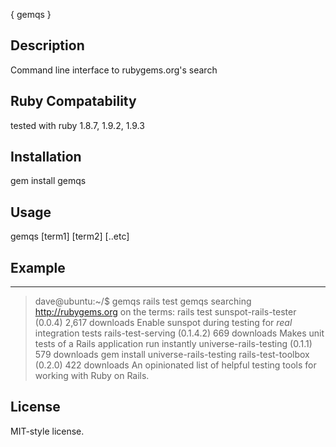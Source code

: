 { gemqs }

## Description
  Command line interface to rubygems.org's search
 
## Ruby Compatability
  tested with ruby 1.8.7, 1.9.2, 1.9.3

## Installation

 gem install gemqs

## Usage

 gemqs [term1] [term2] [..etc]

## Example 
---  
>dave@ubuntu:~/$ gemqs rails test
>gemqs   searching http://rubygems.org on the terms: rails test
>  sunspot-rails-tester (0.0.4)                  2,617 downloads     Enable sunspot during testing for *real* integration tests
>  rails-test-serving (0.1.4.2)                    669 downloads     Makes unit tests of a Rails application run instantly
>  universe-rails-testing (0.1.1)                  579 downloads     gem install universe-rails-testing
>  rails-test-toolbox (0.2.0)                      422 downloads     An opinionated list of helpful testing tools for working with Ruby on Rails.

## License 

  MIT-style license. 
  
